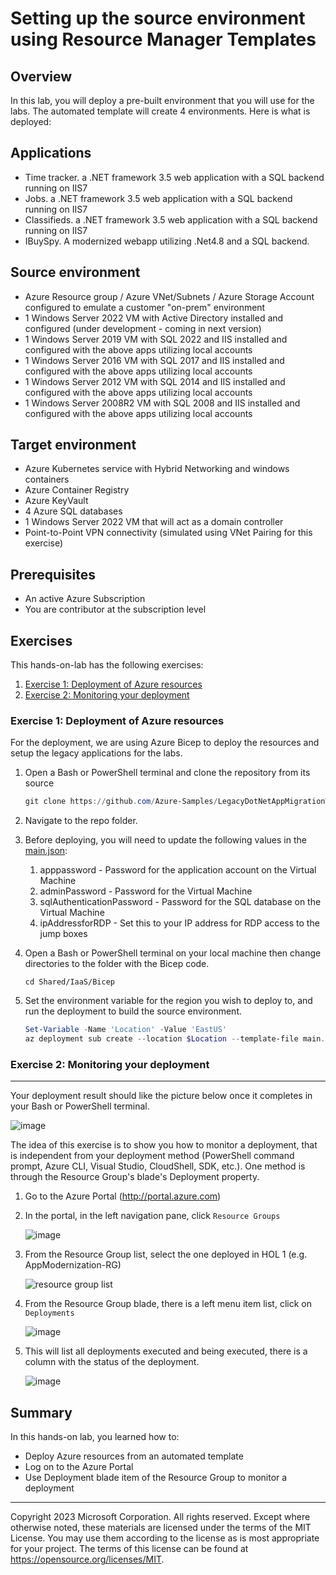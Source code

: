 # Setting up the source environment using Resource Manager Templates

## Overview

In this lab, you will deploy a pre-built environment that you will use for the labs. The automated template will create 4 environments. Here is what is deployed:

## Applications
* Time tracker.  a .NET framework 3.5 web application with a SQL backend running on IIS7
* Jobs. a .NET framework 3.5 web application with a SQL backend running on IIS7
* Classifieds.  a .NET framework 3.5 web application with a SQL backend running on IIS7
* IBuySpy. A modernized webapp utilizing .Net4.8 and a SQL backend.

## Source environment
* Azure Resource group / Azure VNet/Subnets / Azure Storage Account configured to emulate a customer "on-prem" environment
* 1 Windows Server 2022 VM with Active Directory installed and configured (under development - coming in next version)
* 1 Windows Server 2019 VM with SQL 2022 and IIS installed and configured with the above apps utilizing local accounts
* 1 Windows Server 2016 VM with SQL 2017 and IIS installed and configured with the above apps utilizing local accounts
* 1 Windows Server 2012 VM with SQL 2014 and IIS installed and configured with the above apps utilizing local accounts
* 1 Windows Server 2008R2 VM with SQL 2008 and IIS installed and configured with the above apps utilizing local accounts

## Target environment

* Azure Kubernetes service with Hybrid Networking and windows containers
* Azure Container Registry
* Azure KeyVault
* 4 Azure SQL databases
* 1 Windows Server 2022 VM that will act as a domain controller
* Point-to-Point VPN connectivity (simulated using VNet Pairing for this exercise)

## Prerequisites

* An active Azure Subscription
* You are contributor at the subscription level

## Exercises

This hands-on-lab has the following exercises:

1. [Exercise 1: Deployment of Azure resources](#exercise-1-deployment-of-azure-resources)
2. [Exercise 2: Monitoring your deployment](#exercise-2-monitoring-your-deployment)

### Exercise 1: Deployment of Azure resources

For the deployment, we are using Azure Bicep to deploy the resources and setup the legacy applications for the labs. 

1. Open a Bash or PowerShell terminal and clone the repository from its source

    ```powershell
    git clone https://github.com/Azure-Samples/LegacyDotNetAppMigrationWorkshop.git
    ```
2. Navigate to the repo folder. 
3. Before deploying, you will need to update the following values in the [main.json](../../Shared/IaaS/Bicep/configs/main.json):
   1. apppassword - Password for the application account on the Virtual Machine
   2. adminPassword - Password for the Virtual Machine 
   3. sqlAuthenticationPassword - Password for the SQL database on the Virtual Machine
   4. ipAddressforRDP - Set this to your IP address for RDP access to the jump boxes
   
4. Open a Bash or PowerShell terminal on your local machine then change directories to the folder with the Bicep code.
   ```
   cd Shared/IaaS/Bicep

5. Set the environment variable for the region you wish to deploy to, and run the deployment to build the source environment.

    ```powershell
    Set-Variable -Name 'Location' -Value 'EastUS'
    az deployment sub create --location $Location --template-file main.bicep
    ```
    
### Exercise 2: Monitoring your deployment<a name="ex4"></a>

----
Your deployment result should like the picture below once it completes in your Bash or PowerShell terminal. 

  ![image](./media/pic7.png)

The idea of this exercise is to show you how to monitor a deployment, that is independent from your deployment method (PowerShell command prompt, Azure CLI, Visual Studio, CloudShell, SDK, etc.). One method is through the Resource Group's blade's Deployment property.

1. Go to the Azure Portal (http://portal.azure.com)

2. In the portal, in the left navigation pane, click `Resource Groups`

    ![image](./media/02-01-c.png)

3. From the Resource Group list, select the one deployed in HOL 1 (e.g. AppModernization-RG)

    ![resource group list](./media/ResourceGroupAzure.png)

4. From the Resource Group blade, there is a left menu item list, click on `Deployments`

    ![image](./media/pic4.png)

5. This will list all deployments executed and being executed, there is a column with the status of the deployment.

    ![image](./media/pic5.png)



## Summary

In this hands-on lab, you learned how to:

* Deploy Azure resources from an automated template
* Log on to the Azure Portal
* Use Deployment blade item of the Resource Group to monitor a deployment

----

Copyright 2023 Microsoft Corporation. All rights reserved. Except where otherwise noted, these materials are licensed under the terms of the MIT License. You may use them according to the license as is most appropriate for your project. The terms of this license can be found at https://opensource.org/licenses/MIT.

